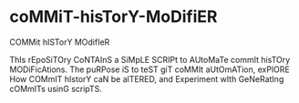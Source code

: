 # coMMiT-hisTorY-MoDifiER
COMMit hISTorY MOdifIeR

ThIs rEpoSiTOry CoNTAInS a SiMpLE SCRIPt to AUtoMaTe commIt hisTOry MODiFicAtions. The puRPose iS to teST giT coMMIt aUtOmATion, exPlORE How COMmIT hIstorY caN be alTERED, and Experiment wIth GeNeRatIng cOMmITs usinG scripTS.
